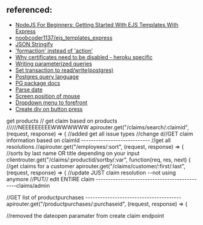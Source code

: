 ## referenced: 
- [NodeJS For Beginners: Getting Started With EJS Templates With Express](https://www.youtube.com/watch?v=VM-2xSaDxJc)
- [noobcoder1137/ejs_templates_express](https://github.com/noobcoder1137/ejs_templates_express)
- [JSON Stringify](https://stackoverflow.com/questions/47066222/can-i-render-json-parse-data-to-ejs)
- ['formaction' instead of 'action'](https://stackoverflow.com/questions/38512402/ejs-form-action-is-not-working-with-node-js)
- [Why certificates need to be disabled - heroku specific](https://stackoverflow.com/questions/45088006/nodejs-error-self-signed-certificate-in-certificate-chain/45088585)
- [Writing parameterized queries](https://node-postgres.com/features/queries)
- [Set transaction to read/write(postgres)](https://www.postgresql.org/docs/9.3/sql-set-transaction.html)
- [Postgres query language](https://www.postgresqltutorial.com/postgresql-insert/)
- [PG package docs](https://node-postgres.com/api/client)
- [Parse date](https://stackoverflow.com/questions/9363263/how-to-format-json-date)
- [Screen position of mouse](https://www.kirupa.com/html5/getting_mouse_click_position.htm)
- [Dropdown menu to forefront](https://stackoverflow.com/questions/16149701/bootstrap-dropdowns-menus-appearing-behind-other-elements-ie7)
- [Create div on button press](https://stackoverflow.com/questions/33154928/creating-div-on-button-click-with-javascript-not-working)

get products
// get claim based on products //////NEEEEEEEEEWWWWWWW
apirouter.get("/claims/search/:claimid", (request, response) => {
//added get all issue types
//change d//GET claim information based on claimId ----------------------------
//get all resolutions 
//apirouter.get("/employees/:sort", (request, response) => {  //sorts by last name OR title depending on your input
clientrouter.get("/claims/:productid/sortby/:var", function(req, res, next) {
//get claims for a customer  apirouter.get("/claims/customer/:first/:last", (request, response) => {
//update JUST claim resolution --not using anymore
//PUT// edit ENTIRE claim ---------------------------------------------claims/admin

//GET list of productpurchases ---------------------------------------
apirouter.get("/productpurchases/:purchaseid", (request, response) => {


//removed the dateopen paramater from create claim endpoint


